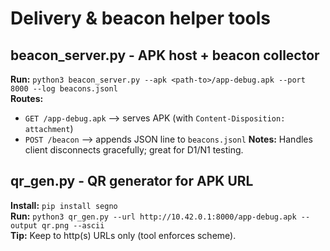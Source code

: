# Delivery & beacon helper tools

## beacon_server.py - APK host + beacon collector
**Run:** `python3 beacon_server.py --apk <path-to>/app-debug.apk --port 8000 --log beacons.jsonl`  
**Routes:** 
- `GET /app-debug.apk` --> serves APK (with `Content-Disposition: attachment`)
- `POST /beacon` --> appends JSON line to `beacons.jsonl`
**Notes:** Handles client disconnects gracefully; great for D1/N1 testing.

## qr_gen.py - QR generator for APK URL
**Install:** `pip install segno`  
**Run:** `python3 qr_gen.py --url http://10.42.0.1:8000/app-debug.apk --output qr.png --ascii`  
**Tip:** Keep to http(s) URLs only (tool enforces scheme).
